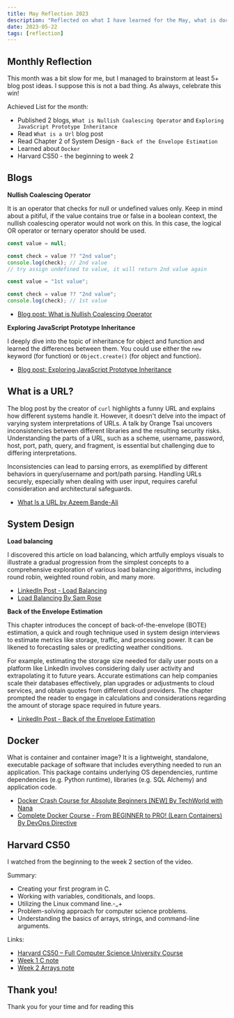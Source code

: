 ```yaml
---
title: May Reflection 2023
description: "Reflected on what I have learned for the May, what is docker and its usage, Harvard CS50, Back of the Envelope Estimation from System Design."
date: 2023-05-22
tags: [reflection]
---
```


## Monthly Reflection

This month was a bit slow for me, but I managed to brainstorm at least 5+ blog post ideas. I suppose this is not a bad thing. As always, celebrate this win!

Achieved List for the month:

- Published 2 blogs, `What is Nullish Coalescing Operator` and `Exploring JavaScript Prototype Inheritance`
- Read `What is a Url` blog post
- Read Chapter 2 of System Design - `Back of the Envelope Estimation`
- Learned about `Docker`
- Harvard CS50 - the beginning to week 2

## Blogs

**Nullish Coalescing Operator**

It is an operator that checks for null or undefined values only. Keep in mind about a pitiful, if the value contains true or false in a boolean context, the nullish coalescing operator would not work on this. In this case, the logical OR operator or ternary operator should be used.

```js
const value = null;

const check = value ?? "2nd value";
console.log(check); // 2nd value
// try assign undefined to value, it will return 2nd value again
```

```js
const value = "1st value";

const check = value ?? "2nd value";
console.log(check); // 1st value
```

- <a href="https://victoriacheng15.vercel.app/posts/what-is-nullish-coalescing-operator" target="\_blank" rel="noopener noreferrer">Blog post: What is Nullish Coalescing Operator</a>

**Exploring JavaScript Prototype Inheritance**

I deeply dive into the topic of inheritance for object and function and learned the differences between them. You could use either the `new` keyword (for function) or `Object.create()` (for object and function).

- <a href="https://victoriacheng15.vercel.app/posts/exploring-javascript-prototype-inheritance" target="\_blank" rel="noopener noreferrer">Blog post: Exploring JavaScript Prototype Inheritance</a>

## What is a URL?

The blog post by the creator of `curl` highlights a funny URL and explains how different systems handle it. However, it doesn't delve into the impact of varying system interpretations of URLs. A talk by Orange Tsai uncovers inconsistencies between different libraries and the resulting security risks. Understanding the parts of a URL, such as a scheme, username, password, host, port, path, query, and fragment, is essential but challenging due to differing interpretations.

Inconsistencies can lead to parsing errors, as exemplified by different behaviors in query/username and port/path parsing. Handling URLs securely, especially when dealing with user input, requires careful consideration and architectural safeguards.

- <a href="https://azeemba.com/posts/what-is-a-url.html" target="\_blank" rel="noopener noreferrer">What Is a URL by Azeem Bande-Ali</a>

## System Design

**Load balancing**

I discovered this article on load balancing, which artfully employs visuals to illustrate a gradual progression from the simplest concepts to a comprehensive exploration of various load balancing algorithms, including round robin, weighted round robin, and many more.

- <a href="https://www.linkedin.com/posts/victoriacheng15_coding-programming-softwareengineering-activity-7055203132854702080-RUZD/?utm_source=share&utm_medium=member_desktop" target="\_blank" rel="noopener noreferrer">LinkedIn Post - Load Balancing</a>
- <a href="https://samwho.dev/load-balancing/" target="\_blank" rel="noopener noreferrer">Load Balancing By Sam Rose</a>

**Back of the Envelope Estimation**

This chapter introduces the concept of back-of-the-envelope (BOTE) estimation, a quick and rough technique used in system design interviews to estimate metrics like storage, traffic, and processing power. It can be likened to forecasting sales or predicting weather conditions.

For example, estimating the storage size needed for daily user posts on a platform like LinkedIn involves considering daily user activity and extrapolating it to future years. Accurate estimations can help companies scale their databases effectively, plan upgrades or adjustments to cloud services, and obtain quotes from different cloud providers. The chapter prompted the reader to engage in calculations and considerations regarding the amount of storage space required in future years.

- <a href="https://www.linkedin.com/posts/victoriacheng15_coding-programming-softwareengineering-activity-7059558550699716608-NvqI?utm_source=share&utm_medium=member_desktop" target="\_blank" rel="noopener noreferrer">LinkedIn Post - Back of the Envelope Estimation</a>

## Docker

What is container and container image? It is a lightweight, standalone, executable package of software that includes everything needed to run an application. This package contains underlying OS dependencies, runtime dependencies (e.g. Python runtime), libraries (e.g. SQL Alchemy) and application code.

- <a href="https://www.youtube.com/watch?v=pg19Z8LL06wp" target="\_blank" rel="noopener noreferrer">Docker Crash Course for Absolute Beginners [NEW] By TechWorld with Nana</a>
- <a href="https://www.youtube.com/watch?v=RqTEHSBrYFw" target="\_blank" rel="noopener noreferrer">Complete Docker Course - From BEGINNER to PRO! (Learn Containers) By DevOps Directive</a>

## Harvard CS50

I watched from the beginning to the week 2 section of the video.

Summary:

- Creating your first program in C.
- Working with variables, conditionals, and loops.
- Utilizing the Linux command line.-\_+
- Problem-solving approach for computer science problems.
- Understanding the basics of arrays, strings, and command-line arguments.

Links:

- <a href="https://www.youtube.com/watch?v=8mAITcNt710&t=22852s" target="\_blank" rel="noopener noreferrer">Harvard CS50 – Full Computer Science University Course</a>
- <a href="https://cs50.harvard.edu/x/2023/notes/1/" target="\_blank" rel="noopener noreferrer">Week 1 C note</a>
- <a href="https://cs50.harvard.edu/x/2023/notes/2/" target="\_blank" rel="noopener noreferrer">Week 2 Arrays note</a>

## Thank you!

Thank you for your time and for reading this
